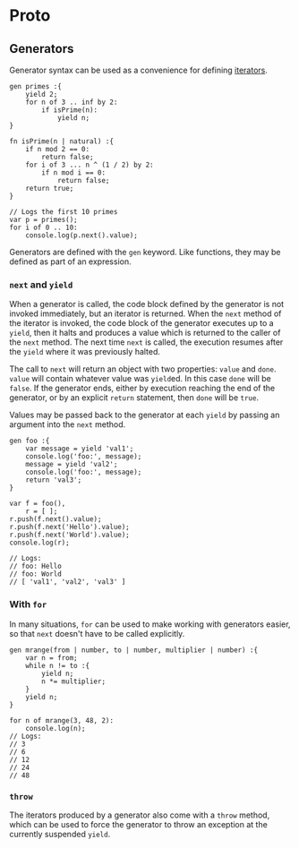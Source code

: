 # Proto

## Generators

Generator syntax can be used as a convenience for defining [iterators](../control/iterators).

	gen primes :{
		yield 2;
		for n of 3 .. inf by 2:
			if isPrime(n):
				yield n;
	}

	fn isPrime(n | natural) :{
		if n mod 2 == 0:
			return false;
		for i of 3 ... n ^ (1 / 2) by 2:
			if n mod i == 0:
				return false;
		return true;
	}

	// Logs the first 10 primes
	var p = primes();
	for i of 0 .. 10:
		console.log(p.next().value);

Generators are defined with the `gen` keyword.  Like functions, they may be defined as part of an expression.  

### `next` and `yield`

When a generator is called, the code block defined by the generator is not invoked immediately, but an iterator is returned.  When the `next` method of the iterator is invoked, the code block of the generator executes up to a `yield`, then it halts and produces a value which is returned to the caller of the `next` method.  The next time `next` is called, the execution resumes after the `yield` where it was previously halted.

The call to `next` will return an object with two properties: `value` and `done`.  `value` will contain whatever value was `yield`ed.  In this case `done` will be `false`.  If the generator ends, either by execution reaching the end of the generator, or by an explicit `return` statement, then `done` will be `true`.

Values may be passed back to the generator at each `yield` by passing an argument into the `next` method.

	gen foo :{
		var message = yield 'val1';
		console.log('foo:', message);
		message = yield 'val2';
		console.log('foo:', message);
		return 'val3';
	}

	var f = foo(),
		r = [ ];
	r.push(f.next().value);
	r.push(f.next('Hello').value);
	r.push(f.next('World').value);
	console.log(r);

	// Logs:
	// foo: Hello
	// foo: World
	// [ 'val1', 'val2', 'val3' ]

### With `for`

In many situations, `for` can be used to make working with generators easier, so that `next` doesn't have to be called explicitly.

	gen mrange(from | number, to | number, multiplier | number) :{
		var n = from;
		while n != to :{
			yield n;
			n *= multiplier;
		}
		yield n;
	}

	for n of mrange(3, 48, 2):
		console.log(n);
	// Logs:
	// 3
	// 6
	// 12
	// 24
	// 48

### `throw`

The iterators produced by a generator also come with a `throw` method, which can be used to force the generator to throw an exception at the currently suspended `yield`.